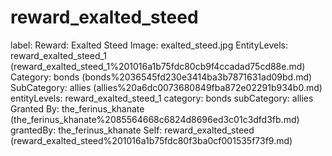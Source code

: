 # reward_exalted_steed

label: Reward: Exalted Steed
Image: exalted_steed.jpg
EntityLevels: reward_exalted_steed_1 (reward_exalted_steed_1%201016a1b75fdc80cb9f4ccadad75cd88e.md)
Category: bonds (bonds%2036545fd230e3414ba3b7871631ad09bd.md)
SubCategory: allies (allies%20a6dc0073680849fba872e02291b934b0.md)
entityLevels: reward_exalted_steed_1
category: bonds
subCategory: allies
Granted By: the_ferinus_khanate (the_ferinus_khanate%2085564668c6824d8696ed3c01c3dfd3fb.md)
grantedBy: the_ferinus_khanate
Self: reward_exalted_steed (reward_exalted_steed%201016a1b75fdc80f3ba0cf001535f73f9.md)

[](Untitled%201016a1b75fdc8025a6e7c4a8d017775f.md)